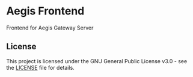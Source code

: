 # Aegis Frontend

Frontend for Aegis Gateway Server

## License

This project is licensed under the GNU General Public License v3.0 - see the [LICENSE](LICENSE) file for details.
